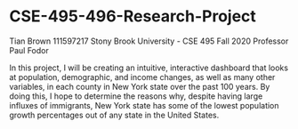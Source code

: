 # CSE-495-496-Research-Project

Tian Brown
111597217
Stony Brook University - CSE 495 Fall 2020
Professor Paul Fodor

In this project, I will be creating an intuitive, interactive dashboard that looks at population, demographic, and income changes, as well as many other variables, in each county in New York state over the past 100 years. By doing this, I hope to determine the reasons why, despite having large influxes of immigrants, New York state has some of the lowest population growth percentages out of any state in the United States.
